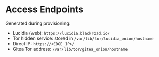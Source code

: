 # Access Endpoints

Generated during provisioning:

- Lucidia (web): `https://lucidia.blackroad.io/`
- Tor hidden service: stored in `/var/lib/tor/lucidia_onion/hostname`
- Direct IP: `https://<EDGE_IP>/`
- Gitea Tor address: `/var/lib/tor/gitea_onion/hostname`
